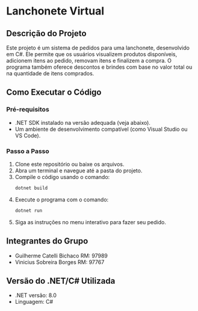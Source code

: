 # Lanchonete Virtual

## Descrição do Projeto
Este projeto é um sistema de pedidos para uma lanchonete, desenvolvido em C#. Ele permite que os usuários visualizem produtos disponíveis, adicionem itens ao pedido, removam itens e finalizem a compra. O programa também oferece descontos e brindes com base no valor total ou na quantidade de itens comprados.

## Como Executar o Código

### Pré-requisitos
- .NET SDK instalado na versão adequada (veja abaixo).
- Um ambiente de desenvolvimento compatível (como Visual Studio ou VS Code).

### Passo a Passo
1. Clone este repositório ou baixe os arquivos.
2. Abra um terminal e navegue até a pasta do projeto.
3. Compile o código usando o comando:
   ```sh
   dotnet build
   ```
4. Execute o programa com o comando:
   ```sh
   dotnet run
   ```
5. Siga as instruções no menu interativo para fazer seu pedido.

## Integrantes do Grupo
- Guilherme Catelli Bichaco RM: 97989
- Vinicius Sobreira Borges RM: 97767

## Versão do .NET/C# Utilizada
- .NET versão: 8.0
- Linguagem: C#
